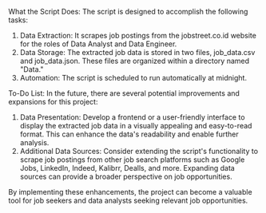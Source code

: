 What the Script Does:
The script is designed to accomplish the following tasks:
1.  Data Extraction: It scrapes job postings from the jobstreet.co.id website for the roles of Data Analyst and Data Engineer.
2.  Data Storage: The extracted job data is stored in two files, job_data.csv and job_data.json. These files are organized within a directory named "Data."
3.  Automation: The script is scheduled to run automatically at midnight.

To-Do List:
In the future, there are several potential improvements and expansions for this project:
1.  Data Presentation: Develop a frontend or a user-friendly interface to display the extracted job data in a visually appealing and easy-to-read format. This can enhance the data's readability and enable further analysis.
2.  Additional Data Sources: Consider extending the script's functionality to scrape job postings from other job search platforms such as Google Jobs, LinkedIn, Indeed, Kalibrr, Dealls, and more. Expanding data sources can provide a broader perspective on job opportunities.

By implementing these enhancements, the project can become a valuable tool for job seekers and data analysts seeking relevant job opportunities.
